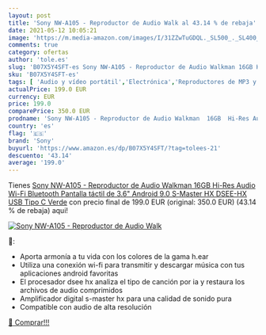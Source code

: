 ```yaml
---
layout: post
title: 'Sony NW-A105 - Reproductor de Audio Walk al 43.14 % de rebaja'
date: 2021-05-12 10:05:21
image: 'https://m.media-amazon.com/images/I/31ZZwTuGDQL._SL500_._SL400_.jpg'
comments: true
category: ofertas
author: 'tole.es'
slug: 'B07X5Y4SFT-es Sony NW-A105 - Reproductor de Audio Walkman 16GB Hi-Res...'
sku: 'B07X5Y4SFT-es'
tags: [ 'Audio y vídeo portátil','Electrónica','Reproductores de MP3 y MP4 portátiles','android','sony', ]
actualPrice: 199.0 EUR
currency: EUR
price: 199.0
comparePrice: 350.0 EUR
prodname: 'Sony NW-A105 - Reproductor de Audio Walkman  16GB  Hi-Res Audio  Wi-Fi  Bluetooth  Pantalla táctil de 3.6"  Android 9.0  S-Master HX  DSEE-HX  USB Tipo C  Verde'
country: 'es'
flag: '🇪🇸'
brand: 'Sony'
buyurl: 'https://www.amazon.es/dp/B07X5Y4SFT/?tag=tolees-21'
descuento: '43.14'
average: '199.0'
---
```


Tienes [Sony NW-A105 - Reproductor de Audio Walkman  16GB  Hi-Res Audio  Wi-Fi  Bluetooth  Pantalla táctil de 3.6"  Android 9.0  S-Master HX  DSEE-HX  USB Tipo C  Verde](https://www.amazon.es/dp/B07X5Y4SFT/?tag=tolees-21) con precio final de  199.0 EUR (original: 350.0 EUR) (43.14 %  de rebaja) aqui!

[![Sony NW-A105 - Reproductor de Audio Walk](https://m.media-amazon.com/images/I/31ZZwTuGDQL._SL500_._SL400_.jpg)](https://www.amazon.es/dp/B07X5Y4SFT/?tag=tolees-21)

🔎:

- Aporta armonía a tu vida con los colores de la gama h.ear
- Utiliza una conexión wi-fi para transmitir y descargar música con tus aplicaciones android favoritas
- El procesador dsee hx analiza el tipo de canción por ia y restaura los archivos de audio comprimidos
- Amplificador digital s-master hx para una calidad de sonido pura
- Compatible con audio de alta resolución

[🛒 Comprar!!!](https://www.amazon.es/dp/B07X5Y4SFT/?tag=tolees-21)
